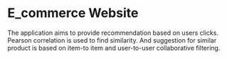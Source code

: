 # E_commerce Website  

The application aims to provide recommendation based on users clicks. Pearson correlation is used to find similarity. And suggestion for similar product is based on item-to item and user-to-user collaborative filtering. 

